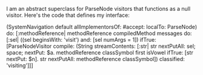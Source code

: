 I am an abstract superclass for ParseNode visitors that functions as a null visitor.  Here's the code that defines my interface:

(SystemNavigation default allImplementorsOf: #accept: localTo: ParseNode) do:
	[:methodReference|
	methodReference compiledMethod messages do:
		[:sel|
		((sel beginsWith: 'visit')
		and: [sel numArgs = 1]) ifTrue:
			[ParseNodeVisitor
				compile: (String streamContents:
							[:str|
							str nextPutAll: sel;
								space;
								nextPut: $a.
							methodReference classSymbol first isVowel ifTrue:
								[str nextPut: $n].
							str nextPutAll: methodReference classSymbol])
				classified: 'visiting']]]
